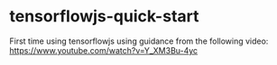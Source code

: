 # tensorflowjs-quick-start
First time using tensorflowjs using guidance from the following video: https://www.youtube.com/watch?v=Y_XM3Bu-4yc
